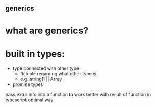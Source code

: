 ## generics

# what are generics?

# built in types:

- type connected with other type
  - flexible regarding what other type is
  - e.g. string[] || Array<string>
- promise types

pass extra info into a function to work better with result of function in typescript optimal way
